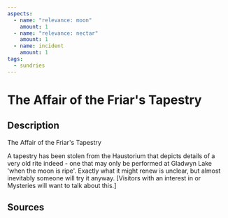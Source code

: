 ```yaml
---
aspects: 
  - name: "relevance: moon"
    amount: 1
  - name: "relevance: nectar"
    amount: 1
  - name: incident
    amount: 1
tags:
  - sundries
---
```

# The Affair of the Friar's Tapestry
## Description
The Affair of the Friar's Tapestry

A tapestry has been stolen from the Haustorium that depicts details of a very old rite indeed - one that may only be performed at Gladwyn Lake 'when the moon is ripe'. Exactly what it might renew is unclear, but almost inevitably someone will try it anyway. [Visitors with an interest in <sprite name=moon> or <sprite name=nectar> Mysteries will want to talk about this.]
## Sources

